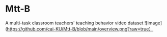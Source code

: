 # Mtt-B
A multi-task classroom teachers' teaching behavior video dataset
![image](https://github.com/cai-KU/Mtt-B/blob/main/overview.png?raw=true）
